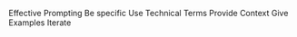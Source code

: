 Effective Prompting
    Be specific
    Use Technical Terms
    Provide Context
    Give Examples
    Iterate

